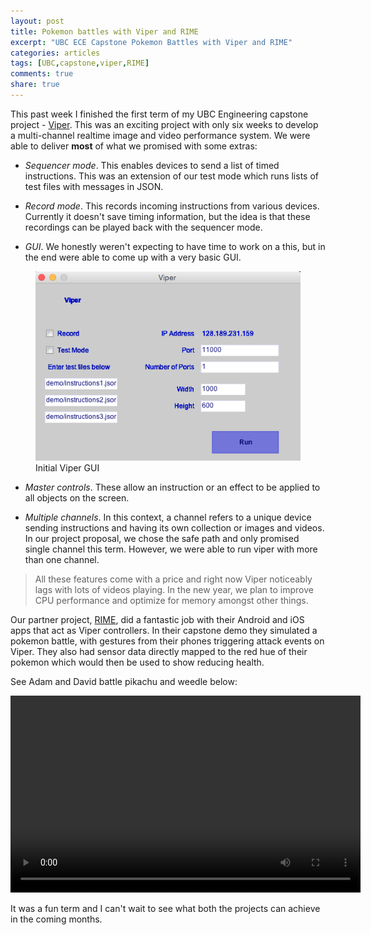 ```yaml
---
layout: post
title: Pokemon battles with Viper and RIME
excerpt: "UBC ECE Capstone Pokemon Battles with Viper and RIME"
categories: articles
tags: [UBC,capstone,viper,RIME]
comments: true
share: true
---
```


This past week I finished the first term of my UBC Engineering capstone project - [Viper](http://ishakumaarr.com/Viper). This was an exciting project with only six weeks to develop a multi-channel realtime image and video performance system. We were able to deliver **most** of what we promised with some extras:

* *Sequencer mode*. This enables devices to send a list of timed instructions. This was an extension of our test mode which runs lists of test files with messages in JSON.

* *Record mode*. This records incoming instructions from various devices. Currently it doesn't save timing information, but the idea is that these recordings can be played back with the sequencer mode.

* *GUI*. We honestly weren't expecting to have time to work on a this, but in the end were able to come up with a very basic GUI.

<figure>
  <img src="/images/viper-gui.png" alt="Viper GUI">
  <figcaption>Initial Viper GUI</figcaption>
</figure>

* *Master controls*. These allow an instruction or an effect to be applied to all objects on the screen.

* *Multiple channels*. In this context, a channel refers to a unique device sending instructions and having its own collection or images and videos. In our project proposal, we chose the safe path and only promised single channel this term. However, we were able to run viper with more than one channel.   


> All these features come with a price and right now Viper noticeably lags with lots of videos playing. In the new year, we plan to improve CPU performance and optimize for memory amongst other things.  


Our partner project, [RIME](https://github.com/adamjberg/RIME), did a fantastic job with their Android and iOS apps that act as Viper controllers. In their capstone demo they simulated a pokemon battle, with gestures from their phones triggering attack events on Viper. They also had sensor data directly mapped to the red hue of their pokemon which would then be used to show reducing health.   

See Adam and David battle pikachu and weedle below:  
<p>
<video width="560" height="315" controls>
  <source src="/videos/rime-pokemon-battle.mp4" type="video/mp4">
Your browser does not support the video tag.
</video>
</p>


It was a fun term and I can't wait to see what both the projects can achieve in the coming months.
